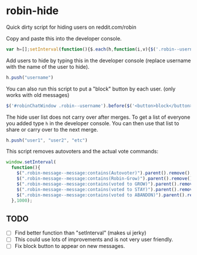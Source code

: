 # robin-hide
Quick dirty script for hiding users on reddit.com/robin

Copy and paste this into the developer console.

```javascript
var h=[];setInterval(function(){$.each(h,function(i,v){$('.robin--username:contains('+v+')').parent().hide();});},100);
```

Add users to hide by typing this in the developer console (replace username with the name of the user to hide).

```javascript
h.push("username")
```

You can also run this script to put a "block" button by each user. (only works with old messages)
```javascript
$('#robinChatWindow .robin--username').before($('<button>block</button>').click(function(){h.push($(this).siblings('.robin--username').text())}));
```

The hide user list does not carry over after merges. To get a list of everyone you added type `h` in the developer console. You can then use that list to share or carry over to the next merge.

```javascript
h.push("user1", "user2", "etc")
```

This script removes autovoters and the actual vote commands:

```javascript
window.setInterval(
  function(){
    $(".robin-message--message:contains(Autovoter)").parent().remove();
    $(".robin-message--message:contains(Robin-Grow)").parent().remove();
    $(".robin-message--message:contains(voted to GROW)").parent().remove();
    $(".robin-message--message:contains(voted to STAY)").parent().remove();
    $(".robin-message--message:contains(voted to ABANDON)").parent().remove();
  },1000);
```

## TODO

- [ ] Find better function than "setInterval" (makes ui jerky)
- [ ] This could use lots of improvements and is not very user friendly. 
- [ ] Fix block button to appear on new messages.
